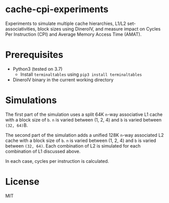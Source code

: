 # cache-cpi-experiments
Experiments to simulate multiple cache hierarchies, L1/L2 set-associativities, block sizes using DineroIV, and measure impact on Cycles Per Instruction (CPI) and Average Memory Access Time (AMAT).

# Prerequisites

* Python3 (tested on 3.7)
	- Install `terminaltables` using `pip3 install terminaltables`
* DineroIV binary in the current working directory

# Simulations
The first part of the simulation uses a split 64K `n`-way associative L1 cache with a block size of `b`. `n` is varied between (1, 2, 4) and `b` is varied between `(32, 64)`B. 

The second part of the simulation adds a unified 128K `n`-way associated L2 cache with a block size of `b`. `n` is varied between (1, 2, 4) and `b` is varied between `(32, 64)`. Each combination of L2 is simulated for each combination of L1 discussed above.

In each case, cycles per instruction is calculated.

# License
MIT
